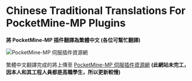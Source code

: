# Chinese Traditional Translations For PocketMine-MP Plugins
**將 PocketMine-MP 插件翻譯為繁體中文 (各位可幫忙翻譯)**

![PocketMine-MP 伺服插件資源網](http://pocketmineplugins.reh.tw/upload/logo.png)

繁體中文翻譯完成的將上傳至 [PocketMine-MP 伺服插件資源網](http://pocketmineplugins.reh.tw/) **(此網站未完工，因本人和其工程人員都是高職學生，所以更新較慢)**
